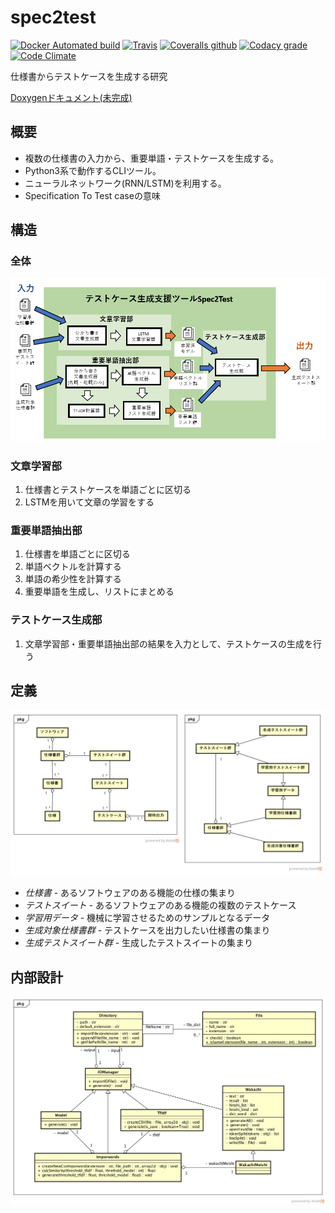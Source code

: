 # spec2test

[![Docker Automated build](https://img.shields.io/docker/automated/korosuke613/spec2test.svg?style=flat-square)](https://hub.docker.com/r/korosuke613/spec2test/) [![Travis](https://img.shields.io/travis/korosuke613/spec2test/master.svg?style=flat-square)](https://travis-ci.org/korosuke613/spec2test) [![Coveralls github](https://img.shields.io/coveralls/korosuke613/spec2test/master.svg?style=flat-square)](https://coveralls.io/github/korosuke613/spec2test)
 [![Codacy grade](https://img.shields.io/codacy/grade/a834a52e92cb45a294c31d32c5fd3267.svg?style=flat-square)](https://www.codacy.com/app/korosuke613613/spec2test/dashboard) [![Code Climate](https://img.shields.io/codeclimate/maintainability/korosuke613/spec2test.svg?style=flat-square)](https://codeclimate.com/github/korosuke613/spec2test)

仕様書からテストケースを生成する研究

[Doxygenドキュメント(未完成)](https://korosuke613.github.io/spec2test/)

## 概要
* 複数の仕様書の入力から、重要単語・テストケースを生成する。
* Python3系で動作するCLIツール。
* ニューラルネットワーク(RNN/LSTM)を利用する。
* Specification To Test caseの意味


## 構造

### 全体

![全体図](https://github.com/korosuke613/spec2test/blob/master/images/%E5%85%A8%E4%BD%93%E5%9B%B3.png?raw=true)

### 文章学習部
1. 仕様書とテストケースを単語ごとに区切る
2. LSTMを用いて文章の学習をする


### 重要単語抽出部
1. 仕様書を単語ごとに区切る
2. 単語ベクトルを計算する
3. 単語の希少性を計算する
4. 重要単語を生成し、リストにまとめる


### テストケース生成部
1. 文章学習部・重要単語抽出部の結果を入力として、テストケースの生成を行う


## 定義
![クラス図](https://github.com/korosuke613/spec2test/blob/master/images/%E5%AE%9A%E7%BE%A9%E3%82%AF%E3%83%A9%E3%82%B9%E5%9B%B3.PNG?raw=true)

* *仕様書* - あるソフトウェアのある機能の仕様の集まり
* *テストスイート* - あるソフトウェアのある機能の複数のテストケース
* *学習用データ* - 機械に学習させるためのサンプルとなるデータ
* *生成対象仕様書群* - テストケースを出力したい仕様書の集まり
* *生成テストスイート群* - 生成したテストスイートの集まり

## 内部設計
![クラス図](https://github.com/korosuke613/spec2test/blob/master/images/Spec2test%E3%82%AF%E3%83%A9%E3%82%B9%E5%9B%B3.png?raw=true)
